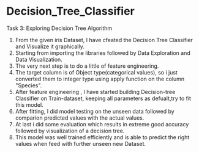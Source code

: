 # Decision_Tree_Classifier
Task 3: Exploring Decision Tree Algorithm

1) From the given iris Dataset, I  have cfeated the Decision Tree Classifier and Visualize it graphically. 
2) Starting from importing the libraries followed by Data Exploration and Data Visualization. 
3) The very next step is to do a little of feature engineering. 
4) The target column is of Object type(categorical values), so i just converted them to integer type using apply function on the column "Species". 
5) After feature engineering , I have started building Decision-tree Classifier on Train-dataset, keeping all parameters as defualt,try to fit this model.
6) After fitting, I did model testing on the unseen data followed by comparion predicted values with the actual values. 
7) At last i did some evaluation which results in extreme good accuracy followed by visualization of a decision tree. 
8) This model was well trained efficiently and is able to predict the right values when feed with further unseen new Dataset.
